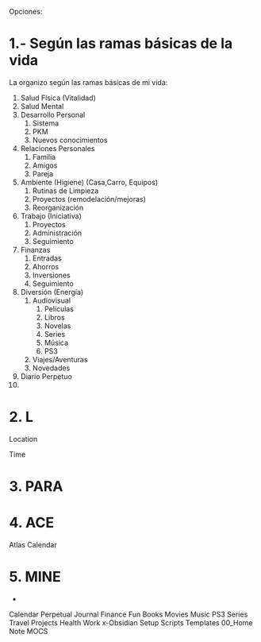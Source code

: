 Opciones:

# 1.- Según las ramas básicas de la vida
La organizo según las ramas básicas de mi vida:
1. Salud Física (Vitalidad)
2. Salud Mental
3. Desarrollo Personal
	1. Sistema
	2. PKM
	3. Nuevos conocimientos
4. Relaciones Personales
	1. Familia
	2. Amigos
	3. Pareja
5. Ambiente (Higiene) (Casa,Carro, Equipos)
	1. Rutinas de Limpieza
	2. Proyectos (remodelación/mejoras)
	3. Reorganización
6. Trabajo (Iniciativa)
	1. Proyectos
	2. Administración
	3. Seguimiento
7. Finanzas
	1. Entradas
	2. Ahorros
	3. Inversiones
	4. Seguimiento
8. Diversión (Energía)
	1. Audiovisual
		1. Películas
		2. Libros
		3. Novelas
		4. Series
		5. Música
		6. PS3
	2. Viajes/Aventuras
	3. Novedades
9. Diario Perpetuo
10. 
	

# 2. L
Location

Time

# 3. PARA


# 4. ACE
Atlas
Calendar

# 5. MINE
+
Calendar
	Perpetual Journal
Finance
Fun
	Books
	Movies
	Music
	PS3
	Series
	Travel
Projects
	Health
	Work
x-Obsidian Setup
	Scripts
	Templates
00_Home Note
MOCS

